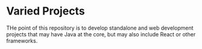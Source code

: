 # Varied Projects

THe point of this repository is to develop standalone and web development projects that may have Java at the core, but may also include React or other frameworks.
